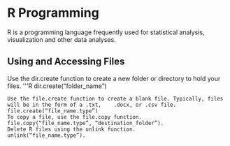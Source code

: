 # R Programming
R is a programming language frequently used for statistical analysis, visualization and other data analyses.
## Using and Accessing Files
Use the dir.create function to create a new folder or directory to hold your files.
'''R
dir.create(“folder_name”)
```
Use the file.create function to create a blank file. Typically, files will be in the form of a .txt, 	.docx, or .csv file.
file.create(“file_name.type”)
To copy a file, use the file.copy function.
file.copy(“file_name.type”, “destination_folder”).
Delete R files using the unlink function.
unlink(“file_name.type”).
